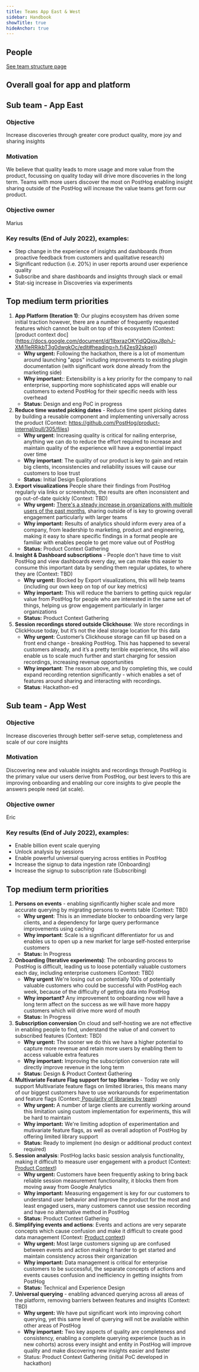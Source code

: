 ```yaml
---
title: Teams App East & West
sidebar: Handbook
showTitle: true
hideAnchor: true
---
```


## People

[See team structure page](/handbook/people/team-structure/team-structure)

## Overall goal for app and platform

## Sub team - App East

### Objective

Increase discoveries through greater core product quality, more joy and sharing insights

### Motivation

We believe that quality leads to more usage and more value from the product, focussing on quality today will drive more discoveries in the long term. Teams with more users discover the most on PostHog enabling insight sharing outside of the PostHog will increase the value teams get form our product.

### Objective owner

Marius

### Key results (End of July 2022), examples:

- Step change in the experience of insights and dashboards (from proactive feedback from customers and qualitative research)
- Significant reduction (i.e. 20%) in user reports around user experience quality
- Subscribe and share dashboards and insights through slack or email
- Stat-sig increase in Discoveries via experiments

## Top medium term priorities
1. **App Platform (Iteration 1)**: Our plugins ecosystem has driven some initial traction however, there are a number of frequently requested features which cannot be built on top of this ecosystem (Context: [product context doc] (https://docs.google.com/document/d/1IbxrazOKYidQQjqxJ8phJ-XMi1IeRRikbT3g0dwgkOc/edit#heading=h.fi42es92skqe))
    * **Why urgent:** Following the hackathon, there is a lot of momentum around launching "apps" including improvements to existing plugin documentation (with significant work done already from the marketing side)
    * **Why important:**: Extensibility is a key priority for the company to nail enterprise, supporting more sophisticated apps will enable our customers to extend PostHog for their specific needs with less overhead
    * **Status:** Design and eng PoC in progress
1. **Reduce time wasted picking dates** - Reduce time spent picking dates by building a reusable component and implementing universally across the product (Context: https://github.com/PostHog/product-internal/pull/305/files)
    * **Why urgent**: Increasing quality is critical for nailing enterprise, anything we can do to reduce the effort required to increase and maintain quality of the experience will have a exponential impact over time
    * **Why important**: The quality of our product is key to gain and retain big clients, inconsistencies and reliability issues will cause our customers to lose trust
    * **Status:** Initial Design Explorations
1. **Export visualizations** People share their findings from PostHog regularly via links or screenshots, the results are often inconsistent and go out-of-date quickly (Context: TBD)
    * **Why urgent:** [There's a steady increase in organizations with multiple users of the past months](https://app.posthog.com/insights/qyMSn6Nf), sharing outside of is key to growing overall engagement particularly with larger teams
    * **Why important:** Results of analytics should inform every area of a company, from leadership to marketing, product and engineering, making it easy to share specific findings in a format people are familiar with enables people to get more value out of PostHog
    * **Status:** Product Context Gathering
1. **Insight & Dashboard subscriptions** - People don't have time  to visit PostHog and view dashboards every day, we can make this easier to consume this important data by sending them regular updates, to where they are (Context: TBD)
    * **Why urgent:** Blocked by Export visualizations, this will help teams (including our own keep on top of our key metrics)
    * **Why important:** This will reduce the barriers to getting quick regular value from PostHog for people who are interested in the same set of things, helping us grow engagement particularly in larger organizations
    * **Status:**  Product Context Gathering
1. **Session recordings stored outside Clickhouse**: We store recordings in ClickHouse today, but it’s not the ideal storage location for this data
    * **Why urgent**: Customer’s Clickhouse storage can fill up based on a front end change - breaking PostHog. This has happened to several customers already, and it’s a pretty terrible experience, tihs will also enable us to scale much further and start charging for session recordings, increasing revenue opportunities
    * **Why important**: The reason above, and by completing this, we could expand recording retention significantly - which enables a set of features around sharing and interacting with recordings.
    * **Status**: Hackathon-ed

## Sub team - App West

### Objective

Increase discoveries through better self-serve setup, completeness and scale of our core insights

### Motivation

Discovering new and valuable insights and recordings through PostHog is the primary value our users derive from PostHog, our best levers to this are improving onboarding and enabling our core insights to give people the answers people need (at scale). 

### Objective owner

Eric

### Key results (End of July 2022), examples:

- Enable billion event scale querying
- Unlock analysis by sessions
- Enable powerful universal querying across entities in PostHog
- Increase the signup to data ingestion rate (Onboarding)
- Increase the signup to subscription rate (Subscribing)

## Top medium term priorities
1. **Persons on events** - enabling significantly higher scale and more accurate querying by migrating persons to events table (Context: TBD)
    * **Why urgent**: This is an immediate blocker to onboarding very large clients, and a dependency for large query performance improvements using caching
    * **Why important**: Scale is a significant differentiator for us and enables us to open up a new market for large self-hosted enterprise customers
    * **Status:** In Progress
1. **Onboarding (Iterative experiments)**: The onboarding process to PostHog is difficult, leading us to loose potentially valuable customers each day, including enterprise customers (Context: TBD)
    * **Why urgent** We're losing out on potentially 100s of potentially valuable customers who could be successful with PostHog each week, because of the difficulty of getting data into PostHog
    * **Why important?** Any improvement to onboarding now will have a long term affect on the success as we will have more happy customers which will drive more word of mouth
    * **Status:** In Progress
1. **Subscription conversion** On cloud and self-hosting we are not effective in enabling people to find, understand the value of and convert to subscribed features (Context: TBD)
    * **Why urgent:** The sooner we do this we have a higher potential to capture more revenue and retain more users by enabling them to access valuable extra features
    * **Why important:** Improving the subscription conversion rate will directly improve revenue in the long term
    * **Status:** Design & Product Context Gathering
1. **Multivariate Feature Flag support for top libraries** - Today we only support Multivariate feature flags on limited libraries, this means many of our biggest customers have to use workarounds for experimentation and feature flags (Context:[ Popularity of libraries by team](https://metabase.posthog.net/question/262-client-library-usage))
    * **Why urgent:** A number of large clients are currently working around this limitation using custom implementation for experiments, this will be hard to maintain
    * **Why important:** We're limiting adoption of experimentation and mutivariate feature flags, as well as overall adoption of PostHog by offering limited library support
    * **Status:** Ready to implement (no design or additional product context required)
1. **Session analysis**: PostHog lacks basic session analysis functionality, making it difficult to measure user engagement with a product (Context: [Product Context](https://docs.google.com/document/d/1rj0yMbxwR_BYCTJNct4x-iCn6yv2mJfNy28OV6bxkAA/edit?usp=sharing))
    * **Why urgent:** Customers have been frequently asking to bring back reliable session measurement functionality, it blocks them from moving away from Google Analytics
    * **Why important:** Measuring engagement is key for our customers to understand user behavior and improve the product for the most and least engaged users, many customers cannot use session recording and have no alternative method in PostHog
    * **Status:** Product Context Gathering
1. **Simplifying events and actions**: Events and actions are very separate concepts which cause confusion and make it difficult to  create good data management (Context: [Product context](https://github.com/PostHog/product-internal/pull/300))
    * **Why urgent:** Most large customers signing up are confused between events and action making it harder to get started and maintain consistency across their organization
    * **Why important:** Data management is critical for enterprise customers to be successful, the separate concepts of actions and events causes confusion and inefficiency in getting insights from PostHog
    * **Status:** Technical and Experience Design
1. **Universal querying** - enabling advanced querying across all areas of the platform, removing barriers between features and insights (Context: TBD)
    * **Why urgent:** We have put significant work into improving cohort querying, yet this same level of querying will not be available within other areas of PostHog
    * **Why important:** Two key aspects of quality are completeness and consistency, enabling a complete querying experience (such as in new cohorts) across every insight and entity in PostHog will improve quality and make discovering new insights easier and faster
    * Status: Product Context Gathering (initial PoC developed in hackathon)
